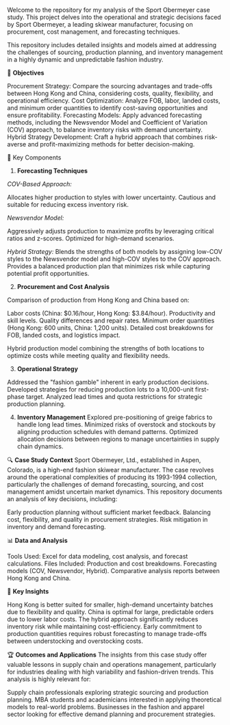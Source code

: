 Welcome to the repository for my analysis of the Sport Obermeyer case study. This project delves into the operational and strategic decisions faced by Sport Obermeyer, a leading skiwear manufacturer, focusing on procurement, cost management, and forecasting techniques.

This repository includes detailed insights and models aimed at addressing the challenges of sourcing, production planning, and inventory management in a highly dynamic and unpredictable fashion industry.

📌 **Objectives**

Procurement Strategy: Compare the sourcing advantages and trade-offs between Hong Kong and China, considering costs, quality, flexibility, and operational efficiency.
Cost Optimization: Analyze FOB, labor, landed costs, and minimum order quantities to identify cost-saving opportunities and ensure profitability.
Forecasting Models: Apply advanced forecasting methods, including the Newsvendor Model and Coefficient of Variation (COV) approach, to balance inventory risks with demand uncertainty.
Hybrid Strategy Development: Craft a hybrid approach that combines risk-averse and profit-maximizing methods for better decision-making.

📂 Key Components

1. **Forecasting Techniques**

_COV-Based Approach:_

Allocates higher production to styles with lower uncertainty.
Cautious and suitable for reducing excess inventory risk.

_Newsvendor Model:_

Aggressively adjusts production to maximize profits by leveraging critical ratios and z-scores.
Optimized for high-demand scenarios.

_Hybrid Strategy:_
Blends the strengths of both models by assigning low-COV styles to the Newsvendor model and high-COV styles to the COV approach.
Provides a balanced production plan that minimizes risk while capturing potential profit opportunities.

2. **Procurement and Cost Analysis**

Comparison of production from Hong Kong and China based on:

Labor costs (China: $0.16/hour, Hong Kong: $3.84/hour).
Productivity and skill levels.
Quality differences and repair rates.
Minimum order quantities (Hong Kong: 600 units, China: 1,200 units).
Detailed cost breakdowns for FOB, landed costs, and logistics impact.

Hybrid production model combining the strengths of both locations to optimize costs while meeting quality and flexibility needs.

3. **Operational Strategy**
   
Addressed the "fashion gamble" inherent in early production decisions.
Developed strategies for reducing production lots to a 10,000-unit first-phase target.
Analyzed lead times and quota restrictions for strategic production planning.

4. **Inventory Management**
Explored pre-positioning of greige fabrics to handle long lead times.
Minimized risks of overstock and stockouts by aligning production schedules with demand patterns.
Optimized allocation decisions between regions to manage uncertainties in supply chain dynamics.

🔍 **Case Study Context**
Sport Obermeyer, Ltd., established in Aspen, Colorado, is a high-end fashion skiwear manufacturer. The case revolves around the operational complexities of producing its 1993-1994 collection, particularly the challenges of demand forecasting, sourcing, and cost management amidst uncertain market dynamics. This repository documents an analysis of key decisions, including:

Early production planning without sufficient market feedback.
Balancing cost, flexibility, and quality in procurement strategies.
Risk mitigation in inventory and demand forecasting.

📊 **Data and Analysis**

Tools Used: Excel for data modeling, cost analysis, and forecast calculations.
Files Included:
Production and cost breakdowns.
Forecasting models (COV, Newsvendor, Hybrid).
Comparative analysis reports between Hong Kong and China.

🧠 **Key Insights**

Hong Kong is better suited for smaller, high-demand uncertainty batches due to flexibility and quality.
China is optimal for large, predictable orders due to lower labor costs.
The hybrid approach significantly reduces inventory risk while maintaining cost-efficiency.
Early commitment to production quantities requires robust forecasting to manage trade-offs between understocking and overstocking costs.

🏆 **Outcomes and Applications**
The insights from this case study offer valuable lessons in supply chain and operations management, particularly for industries dealing with high variability and fashion-driven trends. This analysis is highly relevant for:

Supply chain professionals exploring strategic sourcing and production planning.
MBA students and academicians interested in applying theoretical models to real-world problems.
Businesses in the fashion and apparel sector looking for effective demand planning and procurement strategies.
